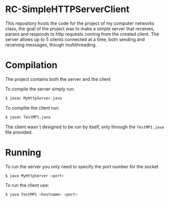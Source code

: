 # RC-SimpleHTTPServerClient

This repository hosts the code for the project of my computer networks class, the goal of the project was to make a simple server that receives, parses and responds to http requests coming from the created client. The server allows up to 5 clients connected at a time, both sending and receiving messages, though multithreading.

# Compilation

The project contains both the server and the client

To compile the server simply run:
```bash
$ javac MyHttpServer.java
```

To complite the client run:
```bash
$ javac TestMP1.java
```

The client wasn´t designed to be run by itself, only through the `TestMP1.java` file provided.

# Running

To run the server you only need to specify the port number for the socket
```bash
$ java MyHttpServer <port>
```

To run the client use:
```bash
$ java TestMP1 <hostname> <port>
``` 
